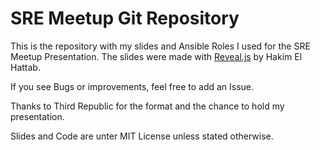 # SRE Meetup Git Repository

This is the repository with my slides and Ansible Roles I used for the SRE Meetup Presentation.
The slides were made with [Reveal.js](https://github.com/hakimel/reveal.js/) by Hakim El Hattab.

If you see Bugs or improvements, feel free to add an Issue.

Thanks to Third Republic for the format and the chance to hold my presentation.

Slides and Code are unter MIT License unless stated otherwise.
